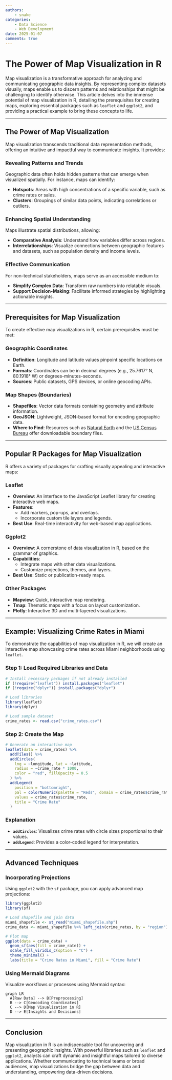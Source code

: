 ```yaml
---
authors: 
    - snake
categories:
    - Data Science
    - Web Development
date: 2025-01-07
comments: true
---
```


# The Power of Map Visualization in R

Map visualization is a transformative approach for analyzing and communicating geographic data insights. By representing complex datasets visually, maps enable us to discern patterns and relationships that might be challenging to identify otherwise. This article delves into the immense potential of map visualization in R, detailing the prerequisites for creating maps, exploring essential packages such as `leaflet` and `ggplot2`, and providing a practical example to bring these concepts to life.

<!-- more -->

---

## The Power of Map Visualization

Map visualization transcends traditional data representation methods, offering an intuitive and impactful way to communicate insights. It provides:

### Revealing Patterns and Trends
Geographic data often holds hidden patterns that can emerge when visualized spatially. For instance, maps can identify:

- **Hotspots**: Areas with high concentrations of a specific variable, such as crime rates or sales.
- **Clusters**: Groupings of similar data points, indicating correlations or outliers.

### Enhancing Spatial Understanding
Maps illustrate spatial distributions, allowing:

- **Comparative Analysis**: Understand how variables differ across regions.
- **Interrelationships**: Visualize connections between geographic features and datasets, such as population density and income levels.

### Effective Communication
For non-technical stakeholders, maps serve as an accessible medium to:

- **Simplify Complex Data**: Transform raw numbers into relatable visuals.
- **Support Decision-Making**: Facilitate informed strategies by highlighting actionable insights.

---

## Prerequisites for Map Visualization

To create effective map visualizations in R, certain prerequisites must be met:

### Geographic Coordinates
- **Definition**: Longitude and latitude values pinpoint specific locations on Earth.
- **Formats**: Coordinates can be in decimal degrees (e.g., 25.7617° N, 80.1918° W) or degrees-minutes-seconds.
- **Sources**: Public datasets, GPS devices, or online geocoding APIs.

### Map Shapes (Boundaries)
- **Shapefiles**: Vector data formats containing geometry and attribute information.
- **GeoJSON**: Lightweight, JSON-based format for encoding geographic data.
- **Where to Find**: Resources such as [Natural Earth](https://www.naturalearthdata.com/) and the [US Census Bureau](https://www.census.gov/geographies/mapping-files.html) offer downloadable boundary files.

---

## Popular R Packages for Map Visualization

R offers a variety of packages for crafting visually appealing and interactive maps:

### Leaflet
- **Overview**: An interface to the JavaScript Leaflet library for creating interactive web maps.
- **Features**:
  - Add markers, pop-ups, and overlays.
  - Incorporate custom tile layers and legends.
- **Best Use**: Real-time interactivity for web-based map applications.

### Ggplot2
- **Overview**: A cornerstone of data visualization in R, based on the grammar of graphics.
- **Capabilities**:
  - Integrate maps with other data visualizations.
  - Customize projections, themes, and layers.
- **Best Use**: Static or publication-ready maps.

### Other Packages
- **Mapview**: Quick, interactive map rendering.
- **Tmap**: Thematic maps with a focus on layout customization.
- **Plotly**: Interactive 3D and multi-layered visualizations.

---

## Example: Visualizing Crime Rates in Miami

To demonstrate the capabilities of map visualization in R, we will create an interactive map showcasing crime rates across Miami neighborhoods using `leaflet`.

### Step 1: Load Required Libraries and Data
```r
# Install necessary packages if not already installed
if (!require("leaflet")) install.packages("leaflet")
if (!require("dplyr")) install.packages("dplyr")

# Load libraries
library(leaflet)
library(dplyr)

# Load sample dataset
crime_rates <- read.csv("crime_rates.csv")
```

### Step 2: Create the Map
```r
# Generate an interactive map
leaflet(data = crime_rates) %>%
  addTiles() %>%
  addCircles(
    lng = ~longitude, lat = ~latitude,
    radius = ~crime_rate * 1000,
    color = "red", fillOpacity = 0.5
  ) %>%
  addLegend(
    position = "bottomright",
    pal = colorNumeric(palette = "Reds", domain = crime_rates$crime_rate),
    values = crime_rates$crime_rate,
    title = "Crime Rate"
  )
```

### Explanation
- **`addCircles`**: Visualizes crime rates with circle sizes proportional to their values.
- **`addLegend`**: Provides a color-coded legend for interpretation.

---

## Advanced Techniques

### Incorporating Projections
Using `ggplot2` with the `sf` package, you can apply advanced map projections:
```r
library(ggplot2)
library(sf)

# Load shapefile and join data
miami_shapefile <- st_read("miami_shapefile.shp")
crime_data <- miami_shapefile %>% left_join(crime_rates, by = "region")

# Plot map
ggplot(data = crime_data) +
  geom_sf(aes(fill = crime_rate)) +
  scale_fill_viridis_c(option = "C") +
  theme_minimal() +
  labs(title = "Crime Rates in Miami", fill = "Crime Rate")
```

### Using Mermaid Diagrams
Visualize workflows or processes using Mermaid syntax:

```mermaid
graph LR
  A[Raw Data] --> B[Preprocessing]
  B --> C[Geocoding Coordinates]
  C --> D[Map Visualization in R]
  D --> E[Insights and Decisions]
```

---

## Conclusion

Map visualization in R is an indispensable tool for uncovering and presenting geographic insights. With powerful libraries such as `leaflet` and `ggplot2`, analysts can craft dynamic and insightful maps tailored to diverse applications. Whether communicating to technical teams or broad audiences, map visualizations bridge the gap between data and understanding, empowering data-driven decisions.
